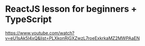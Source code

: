 # ReactJS lesson for beginners + TypeScript

https://www.youtube.com/watch?v=eU1sAk5l4xQ&list=PLXkonRjGXZwzL7roeExkrkaMZ2MWPAaEN
